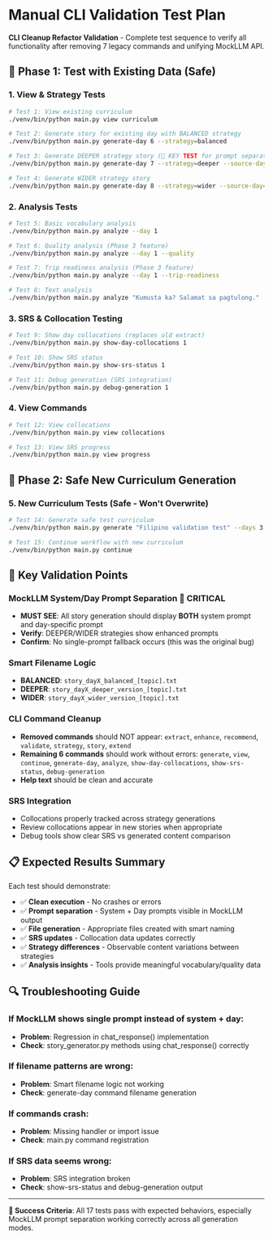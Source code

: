 # Manual CLI Validation Test Plan

**CLI Cleanup Refactor Validation** - Complete test sequence to verify all functionality after removing 7 legacy commands and unifying MockLLM API.

## 🧪 **Phase 1: Test with Existing Data (Safe)**

### **1. View & Strategy Tests**
```bash
# Test 1: View existing curriculum
./venv/bin/python main.py view curriculum

# Test 2: Generate story for existing day with BALANCED strategy
./venv/bin/python main.py generate-day 6 --strategy=balanced

# Test 3: Generate DEEPER strategy story (🚨 KEY TEST for prompt separation)
./venv/bin/python main.py generate-day 7 --strategy=deeper --source-day=6

# Test 4: Generate WIDER strategy story  
./venv/bin/python main.py generate-day 8 --strategy=wider --source-day=6
```

### **2. Analysis Tests**
```bash
# Test 5: Basic vocabulary analysis
./venv/bin/python main.py analyze --day 1

# Test 6: Quality analysis (Phase 3 feature)
./venv/bin/python main.py analyze --day 1 --quality

# Test 7: Trip readiness analysis (Phase 3 feature)
./venv/bin/python main.py analyze --day 1 --trip-readiness

# Test 8: Text analysis
./venv/bin/python main.py analyze "Kumusta ka? Salamat sa pagtulong."
```

### **3. SRS & Collocation Testing**
```bash
# Test 9: Show day collocations (replaces old extract)
./venv/bin/python main.py show-day-collocations 1

# Test 10: Show SRS status
./venv/bin/python main.py show-srs-status 1

# Test 11: Debug generation (SRS integration)
./venv/bin/python main.py debug-generation 1
```

### **4. View Commands**
```bash
# Test 12: View collocations
./venv/bin/python main.py view collocations

# Test 13: View SRS progress
./venv/bin/python main.py view progress
```

## 🧪 **Phase 2: Safe New Curriculum Generation**

### **5. New Curriculum Tests (Safe - Won't Overwrite)**
```bash
# Test 14: Generate safe test curriculum 
./venv/bin/python main.py generate "Filipino validation test" --days 3 --cefr-level A2 --output instance/data/curricula/validation_test.json

# Test 15: Continue workflow with new curriculum
./venv/bin/python main.py continue
```

## 🎯 **Key Validation Points**

### **MockLLM System/Day Prompt Separation** 🚨 **CRITICAL**
- **MUST SEE**: All story generation should display **BOTH** system prompt and day-specific prompt
- **Verify**: DEEPER/WIDER strategies show enhanced prompts  
- **Confirm**: No single-prompt fallback occurs (this was the original bug)

### **Smart Filename Logic**  
- **BALANCED**: `story_dayX_balanced_[topic].txt`
- **DEEPER**: `story_dayX_deeper_version_[topic].txt`  
- **WIDER**: `story_dayX_wider_version_[topic].txt`

### **CLI Command Cleanup**
- **Removed commands** should NOT appear: `extract`, `enhance`, `recommend`, `validate`, `strategy`, `story`, `extend`
- **Remaining 6 commands** should work without errors: `generate`, `view`, `continue`, `generate-day`, `analyze`, `show-day-collocations`, `show-srs-status`, `debug-generation`
- **Help text** should be clean and accurate

### **SRS Integration**
- Collocations properly tracked across strategy generations
- Review collocations appear in new stories when appropriate  
- Debug tools show clear SRS vs generated content comparison

## 📋 **Expected Results Summary**

Each test should demonstrate:
- ✅ **Clean execution** - No crashes or errors
- ✅ **Prompt separation** - System + Day prompts visible in MockLLM output
- ✅ **File generation** - Appropriate files created with smart naming
- ✅ **SRS updates** - Collocation data updates correctly
- ✅ **Strategy differences** - Observable content variations between strategies
- ✅ **Analysis insights** - Tools provide meaningful vocabulary/quality data

## 🔍 **Troubleshooting Guide**

### If MockLLM shows single prompt instead of system + day:
- **Problem**: Regression in chat_response() implementation
- **Check**: story_generator.py methods using chat_response() correctly

### If filename patterns are wrong:
- **Problem**: Smart filename logic not working
- **Check**: generate-day command filename generation

### If commands crash:
- **Problem**: Missing handler or import issue
- **Check**: main.py command registration

### If SRS data seems wrong:
- **Problem**: SRS integration broken
- **Check**: show-srs-status and debug-generation output

---

**🎯 Success Criteria**: All 17 tests pass with expected behaviors, especially MockLLM prompt separation working correctly across all generation modes.